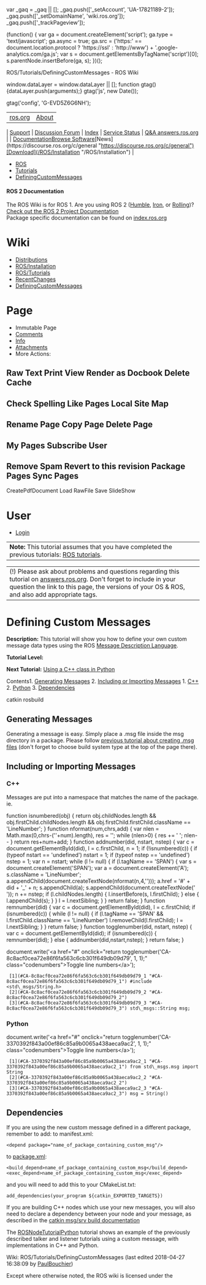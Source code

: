 

 var \_gaq = \_gaq || [];
 \_gaq.push(['\_setAccount', 'UA-17821189-2']);
 \_gaq.push(['\_setDomainName', 'wiki.ros.org']);
 \_gaq.push(['\_trackPageview']);

 (function() {
 var ga = document.createElement('script'); ga.type = 'text/javascript'; ga.async = true;
 ga.src = ('https:' == document.location.protocol ? 'https://ssl' : 'http://www') + '.google-analytics.com/ga.js';
 var s = document.getElementsByTagName('script')[0]; s.parentNode.insertBefore(ga, s);
 })();

ROS/Tutorials/DefiningCustomMessages - ROS Wiki

<!--
var search\_hint = "Search";
//-->

 window.dataLayer = window.dataLayer || [];
 function gtag(){dataLayer.push(arguments);}
 gtag('js', new Date());

 gtag('config', 'G-EVD5Z6G6NH');

<!--// Initialize search form
var f = document.getElementById('searchform');
if(f) f.getElementsByTagName('label')[0].style.display = 'none';
var e = document.getElementById('searchinput');
if(e) {
 searchChange(e);
 searchBlur(e);
}

function handleSubmit() {
 var f = document.getElementById('searchform');
 var t = document.getElementById('searchinput');
 var r = document.getElementById('real\_searchinput');

 //alert("handleSubmit "+ t.value);
 if(t.value.match(/review/)) {
 r.value = t.value;
 } else {
 //r.value = t.value + " -PackageReviewCategory -StackReviewCategory -M3Review -DocReview -ApiReview -HelpOn -BadContent -LocalSpellingWords";
 r.value = t.value + " -PackageReviewCategory -StackReviewCategory -DocReview -ApiReview";
 }
 //return validate(f);
}
//-->

|  |  |
| --- | --- |
| [ros.org](/ "/") | [About](http://www.ros.org/about-ros "http://www.ros.org/about-ros")
 |
 [Support](/Support "/Support")
 |
 [Discussion Forum](http://discourse.ros.org/ "http://discourse.ros.org/")
 |
 [Index](http://index.ros.org/ "http://index.ros.org/")
 |
 [Service Status](http://status.ros.org/ "http://status.ros.org/")
 |
 [Q&A answers.ros.org](http://answers.ros.org/ "http://answers.ros.org/") |
| [Documentation](/ "/")[Browse Software](https://index.ros.org/packages "https://index.ros.org/packages")[News](https://discourse.ros.org/c/general "https://discourse.ros.org/c/general")[Download](/ROS/Installation "/ROS/Installation") |

* [ROS](/ROS "/ROS")
* [Tutorials](/ROS/Tutorials "/ROS/Tutorials")
* [DefiningCustomMessages](/action/fullsearch/ROS/Tutorials/DefiningCustomMessages?action=fullsearch&context=180&value=linkto%3A%22ROS%2FTutorials%2FDefiningCustomMessages%22 "Click to do a full-text search for this title")

#### ROS 2 Documentation

The ROS Wiki is for ROS 1. Are you using ROS 2 ([Humble](http://docs.ros.org/en/humble/ "http://docs.ros.org/en/humble/"), [Iron](http://docs.ros.org/en/iron/ "http://docs.ros.org/en/iron/"), or [Rolling](http://docs.ros.org/en/rolling/ "http://docs.ros.org/en/rolling/"))?   
[Check out the ROS 2 Project Documentation](http://docs.ros.org "http://docs.ros.org")  
Package specific documentation can be found on [index.ros.org](https://index.ros.org "https://index.ros.org")

# Wiki

* [Distributions](/Distributions "/Distributions")
* [ROS/Installation](/ROS/Installation "/ROS/Installation")
* [ROS/Tutorials](/ROS/Tutorials "/ROS/Tutorials")
* [RecentChanges](/RecentChanges "/RecentChanges")
* [DefiningCustomMessages](/ROS/Tutorials/DefiningCustomMessages "/ROS/Tutorials/DefiningCustomMessages")

# Page

* Immutable Page
* [Comments](# "#")
* [Info](/action/info/ROS/Tutorials/DefiningCustomMessages?action=info "/action/info/ROS/Tutorials/DefiningCustomMessages?action=info")
* [Attachments](/action/AttachFile/ROS/Tutorials/DefiningCustomMessages?action=AttachFile "/action/AttachFile/ROS/Tutorials/DefiningCustomMessages?action=AttachFile")
* More Actions:

Raw Text
Print View
Render as Docbook
Delete Cache
------------------------
Check Spelling
Like Pages
Local Site Map
------------------------
Rename Page
Copy Page
Delete Page
------------------------
My Pages
Subscribe User
------------------------
Remove Spam
Revert to this revision
Package Pages
Sync Pages
------------------------
CreatePdfDocument
Load
RawFile
Save
SlideShow

<!--// Init menu
actionsMenuInit('More Actions:');
//-->

# User

* [Login](/action/login/ROS/Tutorials/DefiningCustomMessages?action=login "/action/login/ROS/Tutorials/DefiningCustomMessages?action=login")

|  |
| --- |
| **Note:** This tutorial assumes that you have completed the previous tutorials: [ROS tutorials](/ROS/Tutorials "/ROS/Tutorials").  |

|  |
| --- |
| (!) Please ask about problems and questions regarding this tutorial on [answers.ros.org](http://answers.ros.org "http://answers.ros.org"). Don't forget to include in your question the link to this page, the versions of your OS & ROS, and also add appropriate tags. |

# Defining Custom Messages

**Description:** This tutorial will show you how to define your own custom message data types using the ROS [Message Description Language](/ROS/Message_Description_Language "/ROS/Message_Description_Language").  

**Tutorial Level:**   

**Next Tutorial:** [Using a C++ class in Python](/ROS/Tutorials/Using%20a%20C%2B%2B%20class%20in%20Python "/ROS/Tutorials/Using%20a%20C%2B%2B%20class%20in%20Python")   

 Contents1. [Generating Messages](#Generating_Messages "#Generating_Messages")
2. [Including or Importing Messages](#Including_or_Importing_Messages "#Including_or_Importing_Messages")
	1. [C++](#C.2B-.2B- "#C.2B-.2B-")
	2. [Python](#Python "#Python")
3. [Dependencies](#Dependencies "#Dependencies")

<!--
// @@ Buildsystem macro
function Buildsystem(sections) {
 var dotversion = ".buildsystem."

 // Tag shows unless already tagged
 $.each(sections.show,
 function() {
 $("div" + dotversion + this).not(".versionshow,.versionhide").addClass("versionshow")
 }
 )

 // Tag hides unless already tagged
 $.each(sections.hide,
 function() {
 $("div" + dotversion + this).not(".versionshow,.versionhide").addClass("versionhide")
 }
 )

 // Show or hide according to tag
 $(".versionshow").removeClass("versionshow").filter("div").show()
 $(".versionhide").removeClass("versionhide").filter("div").hide()
}

function getURLParameter(name) {
 return decodeURIComponent(
 (
 new RegExp(
 '[?|&]' + name + '=' + '([^&;]+?)(&|#|;|$)'
 ).exec(location.search) || [,""]
 )[1].replace(/\+/g, '%20')
 ) || null;
}

$(document).ready(function() {
 var activesystem = "catkin";
 var url\_distro = getURLParameter('buildsystem');
 if (url\_distro)
 {
 activesystem = url\_distro;
 }
 $("div.buildsystem").not("."+activesystem).hide();
 $("#"+activesystem).click();
 $("input.version:hidden").each(function() {
 var bg = $(this).attr("value").split(":");
 $("div.version." + bg[0]).css("background-color", bg[1]).removeClass(bg[0])
 });
})
 // -->

 catkin 
 rosbuild 

## Generating Messages

Generating a message is easy. Simply place a .msg file inside the msg directory in a package. Please follow [previous tutorial about creating .msg files](/ROS/Tutorials/CreatingMsgAndSrv#Creating_a_msg "/ROS/Tutorials/CreatingMsgAndSrv#Creating_a_msg") (don't forget to choose build system type at the top of the page there). 
## Including or Importing Messages

### C++

Messages are put into a namespace that matches the name of the package. ie. 

function isnumbered(obj) {
 return obj.childNodes.length && obj.firstChild.childNodes.length && obj.firstChild.firstChild.className == 'LineNumber';
}
function nformat(num,chrs,add) {
 var nlen = Math.max(0,chrs-(''+num).length), res = '';
 while (nlen>0) { res += ' '; nlen-- }
 return res+num+add;
}
function addnumber(did, nstart, nstep) {
 var c = document.getElementById(did), l = c.firstChild, n = 1;
 if (!isnumbered(c)) {
 if (typeof nstart == 'undefined') nstart = 1;
 if (typeof nstep == 'undefined') nstep = 1;
 var n = nstart;
 while (l != null) {
 if (l.tagName == 'SPAN') {
 var s = document.createElement('SPAN');
 var a = document.createElement('A');
 s.className = 'LineNumber';
 a.appendChild(document.createTextNode(nformat(n,4,'')));
 a.href = '#' + did + '\_' + n;
 s.appendChild(a);
 s.appendChild(document.createTextNode(' '));
 n += nstep;
 if (l.childNodes.length) {
 l.insertBefore(s, l.firstChild);
 }
 else {
 l.appendChild(s);
 }
 }
 l = l.nextSibling;
 }
 }
 return false;
}
function remnumber(did) {
 var c = document.getElementById(did), l = c.firstChild;
 if (isnumbered(c)) {
 while (l != null) {
 if (l.tagName == 'SPAN' && l.firstChild.className == 'LineNumber') l.removeChild(l.firstChild);
 l = l.nextSibling;
 }
 }
 return false;
}
function togglenumber(did, nstart, nstep) {
 var c = document.getElementById(did);
 if (isnumbered(c)) {
 remnumber(did);
 } else {
 addnumber(did,nstart,nstep);
 }
 return false;
}

document.write('<a href="#" onclick="return togglenumber(\'CA-8c8acf0cea72e86f6fa563c6cb301f649db09d79\', 1, 1);" \
 class="codenumbers">Toggle line numbers<\/a>');

```
 [1](#CA-8c8acf0cea72e86f6fa563c6cb301f649db09d79_1 "#CA-8c8acf0cea72e86f6fa563c6cb301f649db09d79_1") #include <std\_msgs/String.h>
 [2](#CA-8c8acf0cea72e86f6fa563c6cb301f649db09d79_2 "#CA-8c8acf0cea72e86f6fa563c6cb301f649db09d79_2") 
 [3](#CA-8c8acf0cea72e86f6fa563c6cb301f649db09d79_3 "#CA-8c8acf0cea72e86f6fa563c6cb301f649db09d79_3") std\_msgs::String msg;

```

### Python

document.write('<a href="#" onclick="return togglenumber(\'CA-3370392f843a00ef86c85a9b0065a438aeca9ac2\', 1, 1);" \
 class="codenumbers">Toggle line numbers<\/a>');

```
 [1](#CA-3370392f843a00ef86c85a9b0065a438aeca9ac2_1 "#CA-3370392f843a00ef86c85a9b0065a438aeca9ac2_1") from std\_msgs.msg import String
 [2](#CA-3370392f843a00ef86c85a9b0065a438aeca9ac2_2 "#CA-3370392f843a00ef86c85a9b0065a438aeca9ac2_2") 
 [3](#CA-3370392f843a00ef86c85a9b0065a438aeca9ac2_3 "#CA-3370392f843a00ef86c85a9b0065a438aeca9ac2_3") msg = String()

```

## Dependencies

If you are using the new custom message defined in a different package, remember to add: to manifest.xml: 
```
<depend package="name_of_package_containing_custom_msg"/>
```

to [package.xml](/catkin/package.xml "/catkin/package.xml"): 
```
<build_depend>name_of_package_containing_custom_msg</build_depend>
<exec_depend>name_of_package_containing_custom_msg</exec_depend>
```
and you will need to add this to your CMakeList.txt: 
```
add_dependencies(your_program ${catkin_EXPORTED_TARGETS})
```
If you are building C++ nodes which use your new messages, you will also need to declare a dependency between your node and your message, as described in the [catkin msg/srv build documentation](http://docs.ros.org/kinetic/api/catkin/html/howto/format2/cpp_msg_dependencies.html "http://docs.ros.org/kinetic/api/catkin/html/howto/format2/cpp_msg_dependencies.html") 

The [ROSNodeTutorialPython](/ROSNodeTutorialPython "/ROSNodeTutorialPython") tutorial shows an example of the previously described talker and listener tutorials using a custom message, with implementations in C++ and Python. 

Wiki: ROS/Tutorials/DefiningCustomMessages (last edited 2018-04-27 16:38:09 by [PaulBouchier](/PaulBouchier "PaulBouchier @ 144.121.11.130.lightower.net[144.121.11.130]"))

Except where otherwise noted, the ROS wiki is licensed under the   

